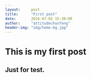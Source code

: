 ```yaml
---
layout:     post
title:      "First post"
date:       2016-07-02 15:30:00
author:     "attitudechunfeng"
header-img: "img/home-bg.jpg"
---
```


# This is my first post
## Just for test.